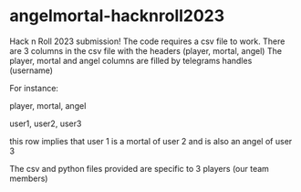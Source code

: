 # angelmortal-hacknroll2023
Hack n Roll 2023 submission!
The code requires a csv file to work.
There are 3 columns in the csv file with the headers (player, mortal, angel)
The player, mortal and angel columns are filled by telegrams handles (username)

For instance:

player, mortal, angel

user1, user2, user3

this row implies that user 1 is a mortal of user 2 and is also an angel of user 3

The csv and python files provided are specific to 3 players (our team members)

